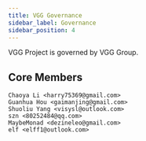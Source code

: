 ```yaml
---
title: VGG Governance
sidebar_label: Governance
sidebar_position: 4
---
```


VGG Project is governed by VGG Group.

## Core Members

```
Chaoya Li <harry75369@gmail.com>
Guanhua Hou <gaimanjing@gmail.com>
Shuoliu Yang <visysl@outlook.com>
szn <80252484@qq.com>
MaybeMonad <dezineleo@gmail.com>
elf <elff1@outlook.com>
```
